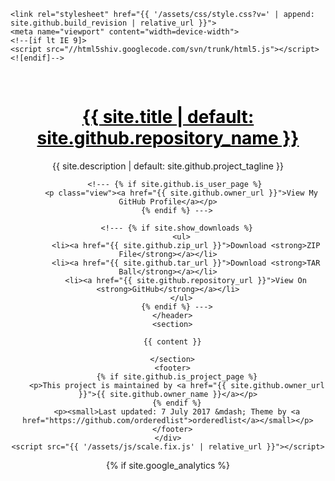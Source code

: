 <!doctype html>
<html lang="{{ site.lang | default: "en-GB" }}">
  <head>
    <meta charset="utf-8">
    <meta http-equiv="X-UA-Compatible" content="chrome=1">
    <!--- <title>{{ site.title | default: site.github.repository_name }} by {{ site.github.owner_name }}</title> --->
    <title>Homepage of Vincent K.M. Cheung (張家銘)</title>

    <link rel="stylesheet" href="{{ '/assets/css/style.css?v=' | append: site.github.build_revision | relative_url }}">
    <meta name="viewport" content="width=device-width">
    <!--[if lt IE 9]>
    <script src="//html5shiv.googlecode.com/svn/trunk/html5.js"></script>
    <![endif]-->
  </head>
  <body>
    <div class="wrapper">
      <header>
      <a
        href="/"
        style="color: black"
        onMouseOver="this.style.color='#069'"
        onMouseOut="this.style.color='#000'"
        ><h1>{{ site.title | default: site.github.repository_name }}</h1></a>
     <p>{{ site.description | default: site.github.project_tagline }}</p>
        <!---<br>
        <br>
        <p class="view"><a href="/"><small>[Home]</small></a></p>
        <p class="view"><a href="/about.html"><small>[About me]</small></a></p>
        <p class="view"><a href="/personal.html"><small>[Personal]</small></a></p>
        <p class="view"><a href="/.html"><small>[Papers]</small></a></p>
        <p class="view"><a href="/code.html"><small>[Code]</small></a></p> --->
       <!--- {% if site.github.is_project_page %}
          <p class="view"><a href="{{ site.github.repository_url }}">View the Project on GitHub <small>{{ github_name }}</small></a></p>
        {% endif %} --->

       <!--- {% if site.github.is_user_page %}
          <p class="view"><a href="{{ site.github.owner_url }}">View My GitHub Profile</a></p>
        {% endif %} --->

        <!--- {% if site.show_downloads %}
          <ul>
            <li><a href="{{ site.github.zip_url }}">Download <strong>ZIP File</strong></a></li>
            <li><a href="{{ site.github.tar_url }}">Download <strong>TAR Ball</strong></a></li>
            <li><a href="{{ site.github.repository_url }}">View On <strong>GitHub</strong></a></li>
          </ul>
        {% endif %} --->
      </header>
      <section>

      {{ content }}

      </section>
      <footer>
        {% if site.github.is_project_page %}
        <p>This project is maintained by <a href="{{ site.github.owner_url }}">{{ site.github.owner_name }}</a></p>
        {% endif %}
        <p><small>Last updated: 7 July 2017 &mdash; Theme by <a href="https://github.com/orderedlist">orderedlist</a></small></p>
      </footer>
    </div>
    <script src="{{ '/assets/js/scale.fix.js' | relative_url }}"></script>


  {% if site.google_analytics %}
    <script>
        (function(i,s,o,g,r,a,m){i['GoogleAnalyticsObject']=r;i[r]=i[r]||function(){
        (i[r].q=i[r].q||[]).push(arguments)},i[r].l=1*new Date();a=s.createElement(o),
        m=s.getElementsByTagName(o)[0];a.async=1;a.src=g;m.parentNode.insertBefore(a,m)
        })(window,document,'script','https://www.google-analytics.com/analytics.js','ga');

        ga('create', '{{ site.google_analytics }}', 'auto');
        ga('send', 'pageview');
    </script>
  {% endif %}
  </body>
</html>



